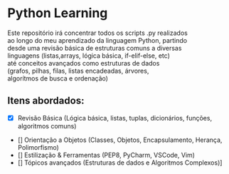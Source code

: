 # Python Learning
Este repositório irá concentrar todos os scripts .py realizados  
ao longo do meu  aprendizado da linguagem Python,  partindo  
desde uma revisão básica de estruturas  comuns a diversas  
linguagens  (listas,arrays, lógica básica, if-elif-else, etc)  
até conceitos avançados como  estruturas de dados  
(grafos, pilhas, filas, listas encadeadas, árvores,  
algorítmos de busca e ordenação)  

## Itens abordados:
- [x] Revisão Básica (Lógica básica, listas, tuplas, dicionários, funções, algoritmos comuns)
- [] Orientação a Objetos (Classes, Objetos, Encapsulamento, Herança, Polimorfismo)
- [] Estilização & Ferramentas (PEP8, PyCharm, VSCode, Vim)
- [] Tópicos avançados (Estruturas de dados e Algoritmos Complexos)]
